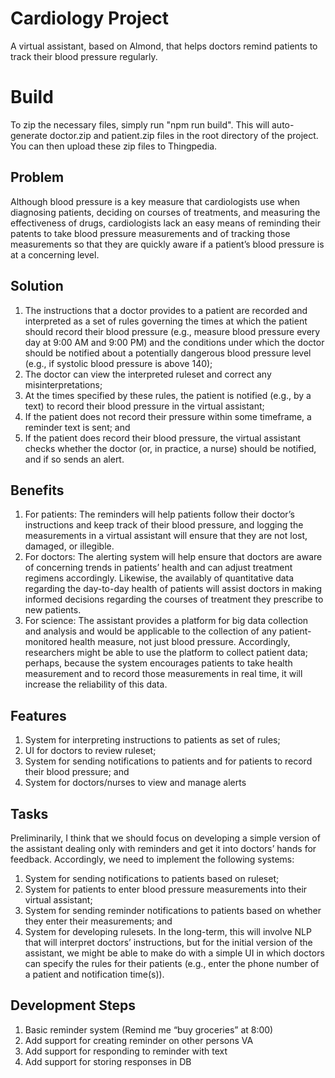 # Cardiology Project
A virtual assistant, based on Almond, that helps doctors remind patients to track their blood pressure regularly.

# Build

To zip the necessary files, simply run "npm run build". This will auto-generate doctor.zip and patient.zip files in the root directory of the project. You can then upload these zip files to Thingpedia.

## Problem

Although blood pressure is a key measure that cardiologists use when diagnosing patients, deciding on courses of treatments, and measuring the effectiveness of drugs, cardiologists lack an easy means of reminding their patents to take blood pressure measurements and of tracking those measurements so that they are quickly aware if a patient’s blood pressure is at a concerning level.   

## Solution

1.	The instructions that a doctor provides to a patient are recorded and interpreted as a set of rules governing the times at which the patient should record their blood pressure (e.g., measure blood pressure every day at 9:00 AM and 9:00 PM) and the conditions under which the doctor should be notified about a potentially dangerous blood pressure level (e.g., if systolic blood pressure is above 140);
2.	The doctor can view the interpreted ruleset and correct any misinterpretations;
3.	At the times specified by these rules, the patient is notified (e.g., by a text) to record their blood pressure in the virtual assistant;
4.	If the patient does not record their pressure within some timeframe, a reminder text is sent; and
5.	If the patient does record their blood pressure, the virtual assistant checks whether the doctor (or, in practice, a nurse) should be notified, and if so sends an alert.

## Benefits

1.	For patients: The reminders will help patients follow their doctor’s instructions and keep track of their blood pressure, and logging the measurements in a virtual assistant will ensure that they are not lost, damaged, or illegible.
2.	For doctors: The alerting system will help ensure that doctors are aware of concerning trends in patients’ health and can adjust treatment regimens accordingly. Likewise, the availably of quantitative data regarding the day-to-day health of patients will assist doctors in making informed decisions regarding the courses of treatment they prescribe to new patients.
3.	For science: The assistant provides a platform for big data collection and analysis and would be applicable to the collection of any patient-monitored health measure, not just blood pressure. Accordingly, researchers might be able to use the platform to collect patient data; perhaps, because the system encourages patients to take health measurement and to record those measurements in real time, it will increase the reliability of this data.

## Features

1.	System for interpreting instructions to patients as set of rules;
2.	UI for doctors to review ruleset;
3.	System for sending notifications to patients and for patients to record their blood pressure; and
4.	System for doctors/nurses to view and manage alerts

## Tasks

Preliminarily, I think that we should focus on developing a simple version of the assistant dealing only with reminders and get it into doctors’ hands for feedback. Accordingly, we need to implement the following systems:

1.	System for sending notifications to patients based on ruleset;
2.	System for patients to enter blood pressure measurements into their virtual assistant;
3.	System for sending reminder notifications to patients based on whether they enter their measurements; and
4.	System for developing rulesets. In the long-term, this will involve NLP that will interpret doctors’ instructions, but for the initial version of the assistant, we might be able to make do with a simple UI in which doctors can specify the rules for their patients (e.g., enter the phone number of a patient and notification time(s)).

## Development Steps
1.	Basic reminder system (Remind me “buy groceries” at 8:00)
2.	Add support for creating reminder on other persons VA
3.	Add support for responding to reminder with text
4.	Add support for storing responses in DB
